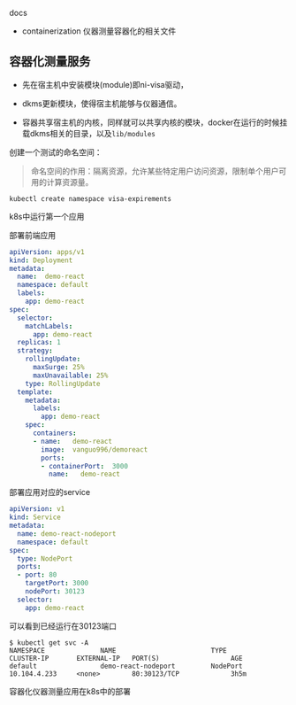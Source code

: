 
docs

- containerization 仪器测量容器化的相关文件


## 容器化测量服务

- 先在宿主机中安装模块(module)即ni-visa驱动，

- dkms更新模块，使得宿主机能够与仪器通信。

- 容器共享宿主机的内核，同样就可以共享内核的模块，docker在运行的时候挂载dkms相关的目录，以及`lib/modules`

创建一个测试的命名空间：

> 命名空间的作用：隔离资源，允许某些特定用户访问资源，限制单个用户可用的计算资源量。

```
kubectl create namespace visa-expirements
```

k8s中运行第一个应用

部署前端应用

```yaml
apiVersion: apps/v1
kind: Deployment
metadata:
  name:  demo-react
  namespace: default
  labels:
    app: demo-react
spec:
  selector:
    matchLabels:
      app: demo-react
  replicas: 1
  strategy:
    rollingUpdate:
      maxSurge: 25%
      maxUnavailable: 25%
    type: RollingUpdate
  template:
    metadata:
      labels:
        app: demo-react
    spec:
      containers:
      - name:   demo-react
        image:  vanguo996/demoreact
        ports:
        - containerPort:  3000
          name:   demo-react
```

部署应用对应的service

```yaml
apiVersion: v1
kind: Service
metadata:
  name: demo-react-nodeport
  namespace: default
spec:
  type: NodePort
  ports:
  - port: 80
    targetPort: 3000
    nodePort: 30123
  selector:
    app: demo-react
```


可以看到已经运行在30123端口
```
$ kubectl get svc -A 
NAMESPACE              NAME                        TYPE        CLUSTER-IP       EXTERNAL-IP   PORT(S)                  AGE
default                demo-react-nodeport         NodePort    10.104.4.233     <none>        80:30123/TCP             3h5m
```

容器化仪器测量应用在k8s中的部署


